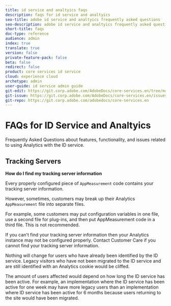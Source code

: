 ```yaml
---
title: id service and analtyics faqs
description: faqs for id service and analtyics
seo-title: adobe id service and analtyics frequently asked questions
seo-description: adobe id service and analtyics frequently asked questions
short-title: faqs
doc-type: reference
audience: admin
index: true
translate: true
version: false
private-feature-pack: false
beta: false
redirect: false
product: core services id service
cloud: experience cloud
archetype: admin
user-guide: id service admin guide
git-edit: https://git.corp.adobe.com/AdobeDocs/core-services.en/tree/master/help/id-service/faqs/faqs-analytics.md
git-issue: https://git.corp.adobe.com/AdobeDocs/core-services.en/issues/new
git-repo: https://git.corp.adobe.com/adobedocs/core-services.en
---
```

<!--Meta Data Values

**Required Meta for search optimization and page data**

title: free text string

description: free text string

seo-title: free text string

seo-description: free text string

**Optional Meta for extended capabilities**

audience:
all (default), admin, developer, end-user
 
index: true (default), false
 
translate:
true (default), false
 
doc-type:
reference (default), tutorials

version:
false (default), Classic, Standard, 6.5, 6.4, 6.3, 6.2
 
private-feature-pack:
false (default), true
 
beta:
false (default), true
 
redirect:
false (default), pathname
-->

# FAQs for ID Service and Analtyics

Frequently Asked Questions about features, functionality, and issues related to using Analytics with the ID service.

## Tracking Servers

**How do I find my tracking server information**

Every properly configured piece of `AppMeasurement` code contains your tracking server information.

However, sometimes, customers may break up their Analytics `AppMeasurement` file into separate files. 

For example, some customers may put configuration variables in one file, use a second file for plug-ins, and then put AppMeasurement code in a third file. This is not recommended.

If you can't find your tracking server information then your Analytics instance may not be configured properly. Contact Customer Care if you cannot find your tracking server information.

Nothing will change for users who have already been identified by the ID service. Legacy visitors who have not been migrated to the ID service and are still identified with an Analytics cookie would be cliffed.

The amount of users affected would depend on how long the ID service has been active. For example, an implementation where the ID service has been active for one week may have more legacy users than an implementation where ID service has been active for 6 months because users returning to the site would have been migrated.